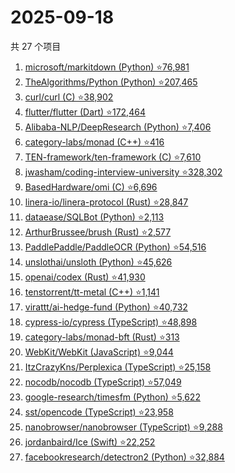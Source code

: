 # 2025-09-18

共 27 个项目

<!-- BEGIN GITHUB -->
<!-- 最后更新时间 2025-09-18 22:09:48 +0800 -->
1. [microsoft/markitdown (Python) ⭐76,981](https://github.com/microsoft/markitdown)
1. [TheAlgorithms/Python (Python) ⭐207,465](https://github.com/TheAlgorithms/Python)
1. [curl/curl (C) ⭐38,902](https://github.com/curl/curl)
1. [flutter/flutter (Dart) ⭐172,464](https://github.com/flutter/flutter)
1. [Alibaba-NLP/DeepResearch (Python) ⭐7,406](https://github.com/Alibaba-NLP/DeepResearch)
1. [category-labs/monad (C++) ⭐416](https://github.com/category-labs/monad)
1. [TEN-framework/ten-framework (C) ⭐7,610](https://github.com/TEN-framework/ten-framework)
1. [jwasham/coding-interview-university ⭐328,302](https://github.com/jwasham/coding-interview-university)
1. [BasedHardware/omi (C) ⭐6,696](https://github.com/BasedHardware/omi)
1. [linera-io/linera-protocol (Rust) ⭐28,847](https://github.com/linera-io/linera-protocol)
1. [dataease/SQLBot (Python) ⭐2,113](https://github.com/dataease/SQLBot)
1. [ArthurBrussee/brush (Rust) ⭐2,577](https://github.com/ArthurBrussee/brush)
1. [PaddlePaddle/PaddleOCR (Python) ⭐54,516](https://github.com/PaddlePaddle/PaddleOCR)
1. [unslothai/unsloth (Python) ⭐45,626](https://github.com/unslothai/unsloth)
1. [openai/codex (Rust) ⭐41,930](https://github.com/openai/codex)
1. [tenstorrent/tt-metal (C++) ⭐1,141](https://github.com/tenstorrent/tt-metal)
1. [virattt/ai-hedge-fund (Python) ⭐40,732](https://github.com/virattt/ai-hedge-fund)
1. [cypress-io/cypress (TypeScript) ⭐48,898](https://github.com/cypress-io/cypress)
1. [category-labs/monad-bft (Rust) ⭐313](https://github.com/category-labs/monad-bft)
1. [WebKit/WebKit (JavaScript) ⭐9,044](https://github.com/WebKit/WebKit)
1. [ItzCrazyKns/Perplexica (TypeScript) ⭐25,158](https://github.com/ItzCrazyKns/Perplexica)
1. [nocodb/nocodb (TypeScript) ⭐57,049](https://github.com/nocodb/nocodb)
1. [google-research/timesfm (Python) ⭐5,622](https://github.com/google-research/timesfm)
1. [sst/opencode (TypeScript) ⭐23,958](https://github.com/sst/opencode)
1. [nanobrowser/nanobrowser (TypeScript) ⭐9,288](https://github.com/nanobrowser/nanobrowser)
1. [jordanbaird/Ice (Swift) ⭐22,252](https://github.com/jordanbaird/Ice)
1. [facebookresearch/detectron2 (Python) ⭐32,884](https://github.com/facebookresearch/detectron2)
<!-- END GITHUB -->